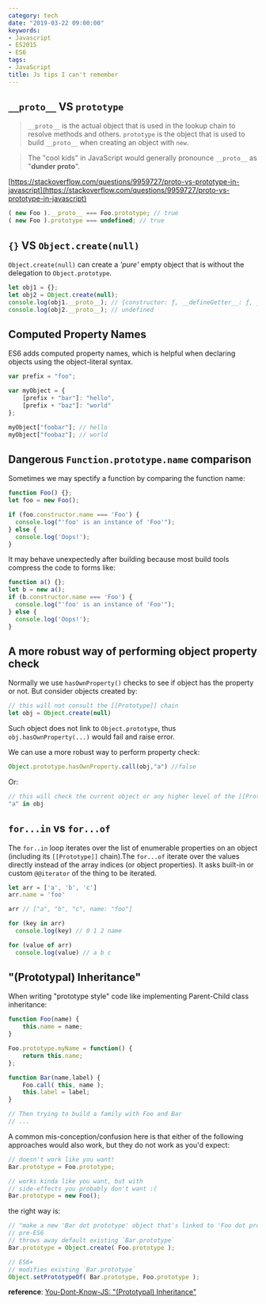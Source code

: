 ```yaml
---
category: tech
date: "2019-03-22 09:00:00"
keywords:
- Javascript
- ES2015
- ES6
tags:
- JavaScript
title: Js tips I can't remember
---
```


## `__proto__` VS `prototype`

>`__proto__` is the actual object that is used in the lookup chain to resolve methods and others. `prototype` is the object that is used to build `__proto__` when creating an object with `new`.

>The "cool kids" in JavaScript would generally pronounce `__proto__` as "**dunder proto**".

[https://stackoverflow.com/questions/9959727/proto-vs-prototype-in-javascript](https://stackoverflow.com/questions/9959727/proto-vs-prototype-in-javascript)

```javascript
( new Foo ).__proto__ === Foo.prototype; // true
( new Foo ).prototype === undefined; // true
```
<!--more-->

## `{}` VS `Object.create(null)`

`Object.create(null)` can create a *'pure'* empty object that is without the delegation to `Object.prototype`.
```javascript
let obj1 = {};
let obj2 = Object.create(null);
console.log(obj1.__proto__); // {constructor: ƒ, __defineGetter__: ƒ, __defineSetter__: ƒ, hasOwnProperty: ƒ, __lookupGetter__: ƒ, …}
console.log(obj2.__proto__); // undefined
```

## Computed Property Names

ES6 adds computed property names, which is helpful when declaring objects using the object-literal syntax.
```javascript
var prefix = "foo";

var myObject = {
	[prefix + "bar"]: "hello",
	[prefix + "baz"]: "world"
};

myObject["foobar"]; // hello
myObject["foobaz"]; // world
```

## Dangerous `Function.prototype.name` comparison

Sometimes we may spectify a function by comparing the function name:
```javascript
function Foo() {};
let foo = new Foo();

if (foo.constructor.name === 'Foo') {
  console.log("'foo' is an instance of 'Foo'");
} else {
  console.log('Oops!');
}
```

It may behave unexpectedly after building because most build tools compress the code to forms like:
```javascript
function a() {};
let b = new a();
if (b.constructor.name === 'Foo') {
  console.log("'foo' is an instance of 'Foo'");
} else {
  console.log('Oops!');
}
```

## A more robust way of performing object property check

Normally we use `hasOwnProperty()` checks to see if object has the property or not. But consider objects created by:
```javascript
// this will not consult the [[Prototype]] chain
let obj = Object.create(null)
```
Such object does not link to `Object.prototype`, thus `obj.hasOwnProperty(...)` would fail and raise error.

We can use a more robust way to perform property check:
```javascript
Object.prototype.hasOwnProperty.call(obj,"a") //false
```
Or:
```javascript
// this will check the current object or any higher level of the [[Prototype]] chain
"a" in obj
```

## `for...in` vs `for...of`

The `for..in` loop iterates over the list of enumerable properties on an object (including its `[[Prototype]]` chain).The `for...of` iterate over the values directly instead of the array indices (or object properties). It asks built-in or custom `@@iterator` of the thing to be iterated.
```javascript
let arr = ['a', 'b', 'c']
arr.name = 'foo'

arr // ["a", "b", "c", name: "foo"]

for (key in arr)
  console.log(key) // 0 1 2 name

for (value of arr)
  console.log(value) // a b c
```

## "(Prototypal) Inheritance"

When writing "prototype style" code like implementing Parent-Child class inheritance:
```javascript
function Foo(name) {
	this.name = name;
}

Foo.prototype.myName = function() {
	return this.name;
};

function Bar(name,label) {
	Foo.call( this, name );
	this.label = label;
}

// Then trying to build a family with Foo and Bar
// ...
```
A common mis-conception/confusion here is that either of the following approaches would also work, but they do not work as you'd expect:
```javascript
// doesn't work like you want!
Bar.prototype = Foo.prototype;

// works kinda like you want, but with
// side-effects you probably don't want :(
Bar.prototype = new Foo();
```

the right way is:
```javascript
// "make a new 'Bar dot prototype' object that's linked to 'Foo dot prototype'."
// pre-ES6
// throws away default existing `Bar.prototype`
Bar.prototype = Object.create( Foo.prototype );

// ES6+
// modifies existing `Bar.prototype`
Object.setPrototypeOf( Bar.prototype, Foo.prototype );
```
**reference**: [You-Dont-Know-JS: "(Prototypal) Inheritance"](https://github.com/getify/You-Dont-Know-JS/blob/master/this%20%26%20object%20prototypes/ch5.md#prototypal-inheritance)
